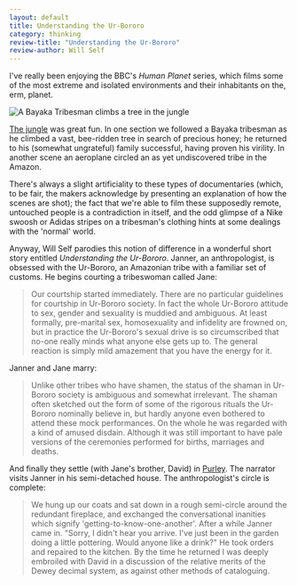 ```yaml
---
layout: default
title: Understanding the Ur-Bororo
category: thinking
review-title: "Understanding the Ur-Bororo"
review-author: Will Self
---
```


I've really been enjoying the BBC's _Human Planet_ series, which films some of the most extreme and isolated environments and their inhabitants on the, erm, planet.

![A Bayaka Tribesman climbs a tree in the jungle](http://static.bbc.co.uk/humanplanetexplorer/img/ic/640x360/images/resources/environments/jungles.jpg)

[The jungle](http://www.bbc.co.uk/nature/humanplanetexplorer/environments/jungles) was great fun. In one section we followed a Bayaka tribesman as he climbed a vast, bee-ridden tree in search of precious honey; he returned to his (somewhat ungrateful) family successful, having proven his virility. In another scene an aeroplane circled an as yet undiscovered tribe in the Amazon.

There's always a slight artificiality to these types of documentaries (which, to be fair, the makers acknowledge by presenting an explanation of how the scenes are shot); the fact that we're able to film these supposedly remote, untouched people is a contradiction in itself, and the odd glimpse of a Nike swoosh or Adidas stripes on a tribesman's clothing hints at some dealings with the 'normal' world.

Anyway, Will Self parodies this notion of difference in a wonderful short story entitled _Understanding the Ur-Bororo_. Janner, an anthropologist, is obsessed with the Ur-Bororo, an Amazonian tribe with a familiar set of customs. He begins courting a tribeswoman called Jane:

> Our courtship started immediately. There are no particular guidelines for courtship in Ur-Bororo society. In fact the whole Ur-Bororo attitude to sex, gender and sexuality is muddied and ambiguous. At least formally, pre-marital sex, homosexuality and infidelity are frowned on, but in practice the Ur-Bororo's sexual drive is so circumscribed that no-one really minds what anyone else gets up to. The general reaction is simply mild amazement that you have the energy for it.

Janner and Jane marry:

> Unlike other tribes who have shamen, the status of the shaman in Ur-Bororo society is ambiguous and somewhat irrelevant. The shaman often sketched out the form of some of the rigorous rituals the Ur-Bororo nominally believe in, but hardly anyone even bothered to attend these mock performances. On the whole he was regarded with a kind of amused disdain. Although it was still important to have pale versions of the ceremonies performed for births, marriages and deaths.

And finally they settle (with Jane's brother, David) in [Purley](http://maps.google.co.uk/maps?f=q&source=s_q&hl=en&geocode=&q=Purley&aq=1&sll=53.800651,-4.064941&sspn=20.857001,39.506836&ie=UTF8&hq=&hnear=Purley,+United+Kingdom&z=13). The narrator visits Janner in his semi-detached house. The anthropologist's circle is complete:

> We hung up our coats and sat down in a rough semi-circle around the redundant fireplace, and exchanged the conversational inanities which signify 'getting-to-know-one-another'. After a while Janner came in. "Sorry, I didn't hear you arrive. I've just been in the garden doing a little pottering. Would anyone like a drink?" He took orders and repaired to the kitchen. By the time he returned I was deeply embroiled with David in a discussion of the relative merits of the Dewey decimal system, as against other methods of cataloguing.
